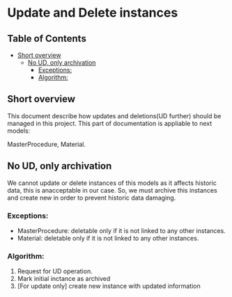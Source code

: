 # Update and Delete instances

## Table of Contents

* [Short overview](#short-overview)
   * [No UD, only archivation](#no-ud-only-archivation)
      * [Exceptions:](#exceptions)
      * [Algorithm:](#algorithm)

## Short overview

This document describe how updates and deletions(UD further) should be managed in this project. This part of documentation is appliable to next models:

MasterProcedure, Material.

## No UD, only archivation

We cannot update or delete instances of this models as it affects historic data, this is anacceptable in our case. So, we must archive this 
instances and create new in order to prevent historic data damaging.

### Exceptions:

- MasterProcedure: deletable only if it is not linked to any other instances.
- Material: deletable only if it is not linked to any other instances.

### Algorithm:

1. Request for UD operation.
2. Mark initial inctance as archived
3. [For update only] create new instance with updated information
